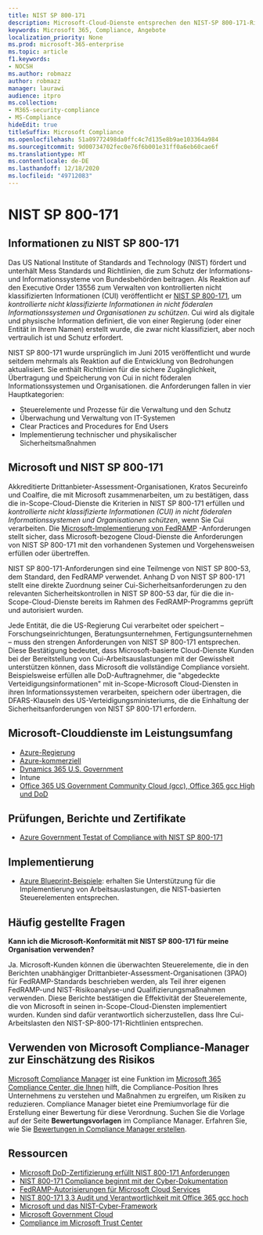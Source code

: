 ```yaml
---
title: NIST SP 800-171
description: Microsoft-Cloud-Dienste entsprechen den NIST-SP 800-171-Richtlinien, um kontrollierte nicht klassifizierte Informationen (CUI) in nicht föderalen Informationssystemen zu schützen.
keywords: Microsoft 365, Compliance, Angebote
localization_priority: None
ms.prod: microsoft-365-enterprise
ms.topic: article
f1.keywords:
- NOCSH
ms.author: robmazz
author: robmazz
manager: laurawi
audience: itpro
ms.collection:
- M365-security-compliance
- MS-Compliance
hideEdit: true
titleSuffix: Microsoft Compliance
ms.openlocfilehash: 51a09772498da0ffc4c7d135e8b9ae103364a984
ms.sourcegitcommit: 9d00734702fec0e76f6b001e31ff0a6eb60cae6f
ms.translationtype: MT
ms.contentlocale: de-DE
ms.lasthandoff: 12/18/2020
ms.locfileid: "49712083"
---
```

# <a name="nist-sp-800-171"></a>NIST SP 800-171

## <a name="about-nist-sp-800-171"></a>Informationen zu NIST SP 800-171

Das US National Institute of Standards and Technology (NIST) fördert und unterhält Mess Standards und Richtlinien, die zum Schutz der Informations-und Informationssysteme von Bundesbehörden beitragen. Als Reaktion auf den Executive Order 13556 zum Verwalten von kontrollierten nicht klassifizierten Informationen (CUI) veröffentlicht er [NIST SP 800-171](https://csrc.nist.gov/publications/detail/sp/800-171/rev-1/final), um *kontrollierte nicht klassifizierte Informationen in nicht föderalen Informationssystemen und Organisationen zu schützen*. Cui wird als digitale und physische Information definiert, die von einer Regierung (oder einer Entität in Ihrem Namen) erstellt wurde, die zwar nicht klassifiziert, aber noch vertraulich ist und Schutz erfordert.

NIST SP 800-171 wurde ursprünglich im Juni 2015 veröffentlicht und wurde seitdem mehrmals als Reaktion auf die Entwicklung von Bedrohungen aktualisiert. Sie enthält Richtlinien für die sichere Zugänglichkeit, Übertragung und Speicherung von Cui in nicht föderalen Informationssystemen und Organisationen. die Anforderungen fallen in vier Hauptkategorien:

- Steuerelemente und Prozesse für die Verwaltung und den Schutz
- Überwachung und Verwaltung von IT-Systemen
- Clear Practices and Procedures for End Users
- Implementierung technischer und physikalischer Sicherheitsmaßnahmen

## <a name="microsoft-and-nist-sp-800-171"></a>Microsoft und NIST SP 800-171

Akkreditierte Drittanbieter-Assessment-Organisationen, Kratos Secureinfo und Coalfire, die mit Microsoft zusammenarbeiten, um zu bestätigen, dass die in-Scope-Cloud-Dienste die Kriterien in NIST SP 800-171 erfüllen und *kontrollierte nicht klassifizierte Informationen (CUI) in nicht föderalen Informationssystemen und Organisationen schützen*, wenn Sie Cui verarbeiten. Die [Microsoft-Implementierung von FedRAMP](offering-fedramp.md) -Anforderungen stellt sicher, dass Microsoft-bezogene Cloud-Dienste die Anforderungen von NIST SP 800-171 mit den vorhandenen Systemen und Vorgehensweisen erfüllen oder übertreffen.

NIST SP 800-171-Anforderungen sind eine Teilmenge von NIST SP 800-53, dem Standard, den FedRAMP verwendet. Anhang D von NIST SP 800-171 stellt eine direkte Zuordnung seiner Cui-Sicherheitsanforderungen zu den relevanten Sicherheitskontrollen in NIST SP 800-53 dar, für die die in-Scope-Cloud-Dienste bereits im Rahmen des FedRAMP-Programms geprüft und autorisiert wurden.

Jede Entität, die die US-Regierung Cui verarbeitet oder speichert – Forschungseinrichtungen, Beratungsunternehmen, Fertigungsunternehmen – muss den strengen Anforderungen von NIST SP 800-171 entsprechen. Diese Bestätigung bedeutet, dass Microsoft-basierte Cloud-Dienste Kunden bei der Bereitstellung von Cui-Arbeitsauslastungen mit der Gewissheit unterstützen können, dass Microsoft die vollständige Compliance vorsieht. Beispielsweise erfüllen alle DoD-Auftragnehmer, die "abgedeckte Verteidigungsinformationen" mit in-Scope-Microsoft Cloud-Diensten in ihren Informationssystemen verarbeiten, speichern oder übertragen, die DFARS-Klauseln des US-Verteidigungsministeriums, die die Einhaltung der Sicherheitsanforderungen von NIST SP 800-171 erfordern.

## <a name="microsoft-in-scope-cloud-services"></a>Microsoft-Clouddienste im Leistungsumfang

- [Azure-Regierung](https://aka.ms/AzureCompliance)
- [Azure-kommerziell](https://azure.microsoft.com/resources/microsoft-azure-compliance-offerings/)
- [Dynamics 365 U.S. Government](https://aka.ms/d365-compliance-list)
- Intune
- [Office 365 US Government Community Cloud (gcc), Office 365 gcc High und DoD](https://aka.ms/o365-compliance-framework)

## <a name="audits-reports-and-certificates"></a>Prüfungen, Berichte und Zertifikate

- [Azure Government Testat of Compliance with NIST SP 800-171](https://aka.ms/Azure-NIST-800-171)

## <a name="how-to-implement"></a>Implementierung

- [Azure Blueprint-Beispiele](https://docs.microsoft.com/azure/governance/blueprints/samples/): erhalten Sie Unterstützung für die Implementierung von Arbeitsauslastungen, die NIST-basierten Steuerelementen entsprechen.

## <a name="frequently-asked-questions"></a>Häufig gestellte Fragen

**Kann ich die Microsoft-Konformität mit NIST SP 800-171 für meine Organisation verwenden?**

Ja. Microsoft-Kunden können die überwachten Steuerelemente, die in den Berichten unabhängiger Drittanbieter-Assessment-Organisationen (3PAO) für FedRAMP-Standards beschrieben werden, als Teil ihrer eigenen FedRAMP-und NIST-Risikoanalyse-und Qualifizierungsmaßnahmen verwenden. Diese Berichte bestätigen die Effektivität der Steuerelemente, die von Microsoft in seinen in-Scope-Cloud-Diensten implementiert wurden. Kunden sind dafür verantwortlich sicherzustellen, dass Ihre Cui-Arbeitslasten den NIST-SP-800-171-Richtlinien entsprechen.

## <a name="use-microsoft-compliance-manager-to-assess-your-risk"></a>Verwenden von Microsoft Compliance-Manager zur Einschätzung des Risikos

[Microsoft Compliance Manager](https://docs.microsoft.com/microsoft-365/compliance/compliance-manager) ist eine Funktion im [Microsoft 365 Compliance Center, die Ihnen](https://docs.microsoft.com/microsoft-365/compliance/microsoft-365-compliance-center) hilft, die Compliance-Position Ihres Unternehmens zu verstehen und Maßnahmen zu ergreifen, um Risiken zu reduzieren. Compliance Manager bietet eine Premiumvorlage für die Erstellung einer Bewertung für diese Verordnung. Suchen Sie die Vorlage auf der Seite **Bewertungsvorlagen** im Compliance Manager. Erfahren Sie, wie Sie [Bewertungen in Compliance Manager erstellen](https://docs.microsoft.com/microsoft-365/compliance/compliance-manager-assessments).

## <a name="resources"></a>Ressourcen

- [Microsoft DoD-Zertifizierung erfüllt NIST 800-171 Anforderungen](offering-DoD-DISA-L2-L4-L5.md)
- [NIST 800-171 Compliance beginnt mit der Cyber-Dokumentation](https://www.nist800171.com/)
- [FedRAMP-Autorisierungen für Microsoft Cloud Services](https://marketplace.fedramp.gov/index.html?status=Compliant&sort=productName#/products)
- [NIST 800-171 3,3 Audit und Verantwortlichkeit mit Office 365 gcc hoch](https://info.summit7systems.com/blog/nist-3.3-audit-and-accountability-with-office-365)
- [Microsoft und das NIST-Cyber-Framework](offering-nist-csf.md)
- [Microsoft Government Cloud](https://www.microsoft.com/enterprise/government)
- [Compliance im Microsoft Trust Center](https://www.microsoft.com/trust-center/compliance/compliance-overview)
